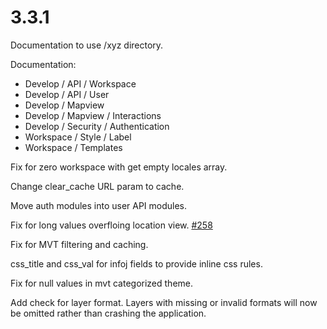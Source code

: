 # 3.3.1

Documentation to use /xyz directory.

Documentation:

  - Develop / API / Workspace
  - Develop / API / User
  - Develop / Mapview
  - Develop / Mapview / Interactions
  - Develop / Security / Authentication
  - Workspace / Style / Label
  - Workspace / Templates

Fix for zero workspace with get empty locales array.

Change clear_cache URL param to cache.

Move auth modules into user API modules.

Fix for long values overfloing location view. [#258](https://github.com/GEOLYTIX/xyz/issues/258)

Fix for MVT filtering and caching.

css_title and css_val for infoj fields to provide inline css rules.

Fix for null values in mvt categorized theme.

Add check for layer format. Layers with missing or invalid formats will now be omitted rather than crashing the application.